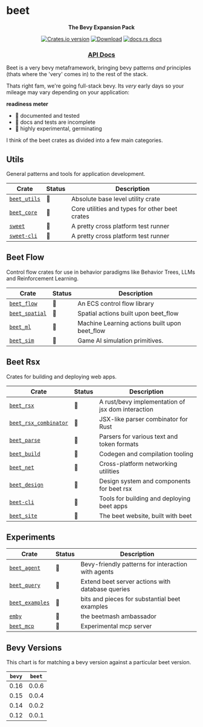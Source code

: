 # beet

<div align="center">
  <p>
    <strong>The Bevy Expansion Pack</strong>
  </p>
  <p>
    <a href="https://crates.io/crates/beet"><img src="https://img.shields.io/crates/v/beet.svg?style=flat-square" alt="Crates.io version" /></a>
    <a href="https://crates.io/crates/beet"><img src="https://img.shields.io/crates/d/beet.svg?style=flat-square" alt="Download" /></a>
    <a href="https://docs.rs/beet"><img src="https://img.shields.io/badge/docs-latest-blue.svg?style=flat-square" alt="docs.rs docs" /></a>
  </p>
  <h3>
    <!-- <a href="https://docs.rs/beet">Guidebook</a> -->
    <!-- <span> | </span> -->
    <a href="https://docs.rs/beet">API Docs</a>
    <!-- <span> | </span>
    <a href="https://mrchantey.github.io/beet/other/contributing.html">Contributing</a> -->
  </h3>
</div>

Beet is a very bevy metaframework, bringing bevy patterns *and* principles (thats where the 'very' comes in) to the rest of the stack.

Thats right fam, we're going full-stack bevy. Its *very* early days so your mileage may vary depending on your application:

**readiness meter**
- 🌳 documented and tested
- 🌿 docs and tests are incomplete
- 🌱 highly experimental, germinating

I think of the beet crates as divided into a few main categories.

## Utils

General patterns and tools for application development.

| Crate                                            | Status | Description                                     |
| ------------------------------------------------ | ------ | ----------------------------------------------- |
| [`beet_utils`](crates/beet_utils/Cargo.toml)     | 🌱      | Absolute base level utility crate               |
| [`beet_core`](crates/beet_core/Cargo.toml)       | 🌱      | Core utilities and types for other beet crates  |
| [`sweet`](crates/sweet/Cargo.toml)               | 🌿      | A pretty cross platform test runner             |
| [`sweet-cli`](crates/sweet/cli/Cargo.toml)       | 🌿      | A pretty cross platform test runner             |


## Beet Flow

Control flow crates for use in behavior paradigms like Behavior Trees, LLMs and Reinforcement Learning.

| Crate                                            | Status | Description                                                       |
| ------------------------------------------------ | ------ | ----------------------------------------------------------------- |
| [`beet_flow`](crates/beet_flow/Cargo.toml)       | 🌳      | An ECS control flow library                    |
| [`beet_spatial`](crates/beet_spatial/Cargo.toml) | 🌿      | Spatial actions built upon beet_flow           |
| [`beet_ml`](crates/beet_ml/Cargo.toml)           | 🌱      | Machine Learning actions built upon beet_flow  |
| [`beet_sim`](crates/beet_sim/Cargo.toml)         | 🌱      | Game AI simulation primitives.                 |


## Beet Rsx

Crates for building and deploying web apps.

| Crate                                          | Status | Description                                  |
| ---------------------------------------------- | ------ | -------------------------------------------- |
| [`beet_rsx`](crates/beet_rsx/Cargo.toml)       | 🌱      | A rust/bevy implementation of jsx dom interaction |
| [`beet_rsx_combinator`](crates/beet_rsx_combinator/Cargo.toml) | 🌱      | JSX-like parser combinator for Rust          |
| [`beet_parse`](crates/beet_parse/Cargo.toml)   | 🌱      | Parsers for various text and token formats   |
| [`beet_build`](crates/beet_build/Cargo.toml)   | 🌱      | Codegen and compilation tooling              |
| [`beet_net`](crates/beet_net/Cargo.toml)       | 🌱      | Cross-platform networking utilities          |
| [`beet_design`](crates/beet_design/Cargo.toml) | 🌱      | Design system and components for beet rsx    |
| [`beet-cli`](crates/beet-cli/Cargo.toml)       | 🌱      | Tools for building and deploying beet apps   |
| [`beet_site`](crates/beet_site/Cargo.toml)     | 🌱      | The beet website, built with beet            |


## Experiments

| Crate                                            | Status | Description                                               |
| ------------------------------------------------ | ------ | --------------------------------------------------------- |
| [`beet_agent`](crates/beet_agent/Cargo.toml)     | 🌱      | Bevy-friendly patterns for interaction with agents       |
| [`beet_query`](crates/beet_query/Cargo.toml)     | 🌱      | Extend beet server actions with database queries         |
| [`beet_examples`](crates/beet_examples/Cargo.toml) | 🌱      | bits and pieces for substantial beet examples            |
| [`emby`](crates/emby/Cargo.toml)                 | 🌱      | the beetmash ambassador                                   |
| [`beet_mcp`](crates/beet_mcp/Cargo.toml)         | 🌱      | Experimental mcp server                                   |


## Bevy Versions

This chart is for matching a bevy version against a particular beet version.

| `bevy` | `beet` |
| ------ | ------ |
| 0.16   | 0.0.6  |
| 0.15   | 0.0.4  |
| 0.14   | 0.0.2  |
| 0.12   | 0.0.1  |
